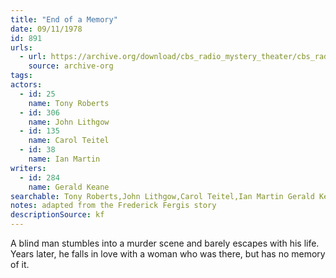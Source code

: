 ```yaml
---
title: "End of a Memory"
date: 09/11/1978
id: 891
urls: 
  - url: https://archive.org/download/cbs_radio_mystery_theater/cbs_radio_mystery_theater-0851-0900.zip/cbs_radio_mystery_theater-0851-0900%2Fcbsrmt_0891_end_of_a_memory.mp3
    source: archive-org
tags: 
actors:  
  - id: 25
    name: Tony Roberts  
  - id: 306
    name: John Lithgow  
  - id: 135
    name: Carol Teitel  
  - id: 38
    name: Ian Martin
writers:  
  - id: 284
    name: Gerald Keane
searchable: Tony Roberts,John Lithgow,Carol Teitel,Ian Martin Gerald Keane
notes: adapted from the Frederick Fergis story
descriptionSource: kf
---
```

A blind man stumbles into a murder scene and barely escapes with his life. Years later, he falls in love with a woman who was there, but has no memory of it.